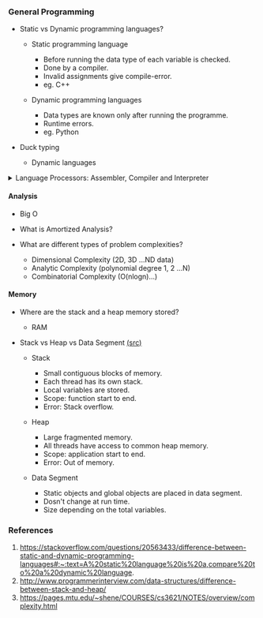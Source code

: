 ### General Programming

* Static vs Dynamic programming languages?
    * Static programming language
      * Before running the data type of each variable is checked.
      * Done by a compiler.
      * Invalid assignments give compile-error.
      * eg. C++

    * Dynamic programming languages
      * Data types are known only after running the programme.
      * Runtime errors.
      * eg. Python

* Duck typing
    * Dynamic languages 

<details>
  <summary> Language Processors: Assembler, Compiler and Interpreter </summary> 
 
 [(src)](https://www.geeksforgeeks.org/language-processors-assembler-compiler-and-interpreter/)
 * Assembler
 * Compiler
 * Interpreter
</details>


#### Analysis
* Big O
* What is Amortized Analysis?

* What are different types of problem complexities?
  * Dimensional Complexity (2D, 3D ...ND data)
  * Analytic Complexity (polynomial degree 1, 2 ...N)
  * Combinatorial Complexity (O(nlogn)...)

#### Memory 

* Where are the stack and a heap memory stored?
   * RAM 

* Stack vs Heap vs Data Segment
 [(src)](https://stackoverflow.com/questions/79923/what-and-where-are-the-stack-and-heap)

   * Stack 
      * Small contiguous blocks of memory.
      * Each thread has its own stack.
      * Local variables are stored.
      * Scope: function start to end.
      * Error: Stack overflow.

   * Heap
      * Large fragmented memory. 
      * All threads have access to common heap memory.
      * Scope: application start to end.
      * Error: Out of memory.
   
   * Data Segment
      * Static objects and global objects are placed in data segment.
      * Dosn't change at run time.
      * Size depending on the total variables. 


### References
1. https://stackoverflow.com/questions/20563433/difference-between-static-and-dynamic-programming-languages#:~:text=A%20static%20language%20is%20a,compare%20to%20a%20dynamic%20language.
2. http://www.programmerinterview.com/data-structures/difference-between-stack-and-heap/
3. https://pages.mtu.edu/~shene/COURSES/cs3621/NOTES/overview/complexity.html
